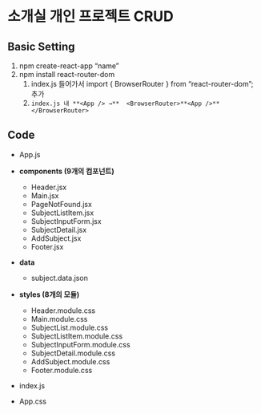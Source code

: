 # 소개실 개인 프로젝트 CRUD

## Basic Setting

1. npm create-react-app “name”
2. npm install react-router-dom 
    1. index.js 들어가서 import { BrowserRouter } from “react-router-dom”; 추가 
    2. ```index.js 내 **<App /> →**  <BrowserRouter>**<App />**</BrowserRouter> ```

## Code

- App.js

- **components (9개의 컴포넌트)**
    - Header.jsx
    - Main.jsx
    - PageNotFound.jsx
    - SubjectListItem.jsx
    - SubjectInputForm.jsx
    - SubjectDetail.jsx
    - AddSubject.jsx
    - Footer.jsx
- **data**
    - subject.data.json

- **styles (8개의 모듈)**
    - Header.module.css
    - Main.module.css
    - SubjectList.module.css
    - SubjectListItem.module.css
    - SubjectInputForm.module.css
    - SubjectDetail.module.css
    - AddSubject.module.css
    - Footer.module.css

- index.js

- App.css
